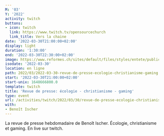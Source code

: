 ```yaml
---
M: '03'
Y: '2022'
activity: twitch
buttons:
- icon: twitch
  link: https://www.twitch.tv/opensourcechurch
  link_title: Vers la chaine
date: '2022-03-30T21:00:00+02:00'
display: light
duration: '1:30:00'
end: '2022-03-30T22:30:00+02:00'
image: https://www.reformes.ch/sites/default/files/styles/entete/public/data/images/comm/257/Beno%C3%AEt%20Ischer.jpg
isodate: '2022-03-30'
location: en ligne
path: 2022/03/2022-03-30-revue-de-presse-ecologie-christianisme-gaming.md
start: '2022-03-30T21:00:00+02:00'
start-unix: 1648666800.0
template: twitch
title: 'Revue de presse: écologie - christianisme - gaming'
type: event
url: /activities/twitch/2022/03/30/revue-de-presse-ecologie-christianisme-gaming
with:
- Benoît Ischer
---
```

La revue de presse hebdomadaire de Benoît Ischer. Écologie, christianisme et gaming. En live sur twitch.